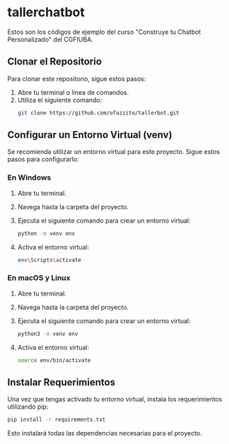 
# tallerchatbot

Estos son los códigos de ejemplo del curso "Construye tu Chatbot Personalizado" del CGFIUBA.

## Clonar el Repositorio

Para clonar este repositorio, sigue estos pasos:

1. Abre tu terminal o línea de comandos.
2. Utiliza el siguiente comando:
   ```bash
   git clone https://github.com/ofazzito/tallerbot.git
   ```

## Configurar un Entorno Virtual (venv)

Se recomienda utilizar un entorno virtual para este proyecto. Sigue estos pasos para configurarlo:

### En Windows

1. Abre tu terminal.
2. Navega hasta la carpeta del proyecto.
3. Ejecuta el siguiente comando para crear un entorno virtual:

   ```bash
   python -m venv env
   ```

4. Activa el entorno virtual:

   ```bash
   env\Scripts\activate
   ```

### En macOS y Linux

1. Abre tu terminal.
2. Navega hasta la carpeta del proyecto.
3. Ejecuta el siguiente comando para crear un entorno virtual:

   ```bash
   python3 -m venv env
   ```

4. Activa el entorno virtual:

   ```bash
   source env/bin/activate
   ```

## Instalar Requerimientos

Una vez que tengas activado tu entorno virtual, instala los requerimientos utilizando pip:

```bash
pip install -r requirements.txt
```

Esto instalará todas las dependencias necesarias para el proyecto.